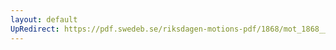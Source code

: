 ```yaml
---
layout: default
UpRedirect: https://pdf.swedeb.se/riksdagen-motions-pdf/1868/mot_1868__ak__00083.pdf
---
```

